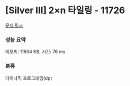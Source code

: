 # [Silver III] 2×n 타일링 - 11726 

[문제 링크](https://www.acmicpc.net/problem/11726) 

### 성능 요약

메모리: 11604 KB, 시간: 76 ms

### 분류

다이나믹 프로그래밍(dp)

